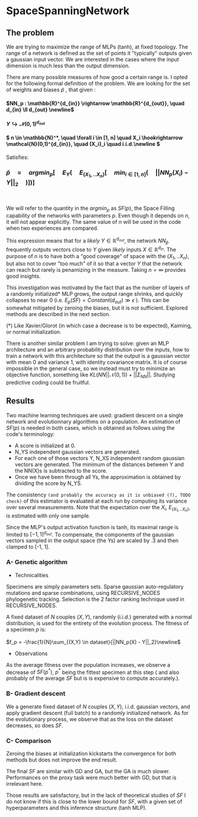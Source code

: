 # SpaceSpanningNetwork

## The problem
We are trying to maximize the range of MLPs (tanh), at fixed topology. The range of a network is defined as the set of points it "typically" outputs given a gaussian input vector. We are interested in the cases where the input dimension is much less than the output dimension.

There are many possible measures of how good a certain range is. I opted for the following formal definition of the problem. We are looking for the set of weights and biases $\tilde{p}$ , that given :

#### $NN_p :  \mathbb{R}^{d_{in}} \rightarrow  \mathbb{R}^{d_{out}}, \quad  d_{in} \ll d_{out} \newline$<br> 
#### $Y \hookrightarrow \mathcal{N}(0,1)^{d_{out}} \quad$<br>
 
#### $` n \in \mathbb{N}^*, \quad \forall i \in [1, n] \quad X_i \hookrightarrow \mathcal{N}(0,1)^{d_{in}}, \quad (X_i)_i \quad i.i.d.\newline `$<br>
Satisfies:<br>
### $` \tilde{p} \quad  =  \quad argmin_p[ \quad E_{Y}( \quad E_{(X_1,..X_n)}[ \quad min_{i\in[1,n]}( \quad ||NN_p(X_i) - Y||_2 \quad )])]`$

<br>

We will refer to the quantity in the $argmin_p$ as $SF(p)$, the Space Filling capability of the networks with parameters $p$. Even though it depends on $n$, it will not appear explicitly. The same value of $n$ will be used in the code when two experiences are compared.

This expression means that for a *likely* $Y \in  \mathbb{R}^{d_{out}}$, the network $NN_{\tilde{p}}$  frequently outputs vectors close to $Y$ given *likely* inputs $X \in  \mathbb{R}^{d_{in}}$. The purpose of $n$ is to have both a "good coverage" of space with the $(X_1,..X_n)$, but also not to cover "too much" of it so that a vector $Y$ that the network can reach but rarely is penamizing in the measure. Taking $n = \infty$ provides good insights.  

This investigation was motivated by the fact that as the number of layers of a randomly initialized* MLP grows, the output range shrinks, and quickly collapses to near 0 (i.e. $E_p(SF) = Constant(d_{out}) \gg \epsilon$ ). This can be somewhat mitigated by zeroing the biases, but it is not sufficient. Explored methods are described in the next section.

(*) Like Xavier/Glorot (in which case a decrease is to be expected), Kaiming, or normal initialization.

There is another similar problem I am trying to solve: given an MLP architecture and an arbitrary probability distribution over the inputs, how to train a network with this architecture so that the output is a gaussian vector with mean 0 and variance 1, with identity covariance matrix. It is of course impossible in the general case, so we instead must try to minimize an objective function, something like  $KL(NN||\mathcal{N}(0,1)) + ||\Sigma_{NN}||$. Studying predictive coding could be fruitful.

## Results

Two machine learning techniques are used: gradient descent on a single network and evolutionnary algorithms on a population. An estimation of $SF(p)$ is needed in both cases, which is obtained as follows using the code's terminology:

- A score is initialized at 0.
- N_YS independent gaussian vectors are generated.
- For each one of those vectors Y, N_XS independent random gaussian vectors are generated. The minimum of the distances between Y and the NN(X)s is subtracted to the score.
- Once we have been through all Ys, the approximation is obtained by dividing the score by N_YS.

The consistency `(and probably the accuracy as it is unbiased (?), TODO check)` of this estimator is evaluated at each run by computing its variance over several measurements. Note that the expectation over the $X_i$, $E_{(X_1,..X_n)}$, is estimated with only one sample.

Since the MLP's output activation function is tanh, its maximal range is limited to $[-1, 1]^{d_{out}}$. To compensate, the components of the gaussian vectors sampled in the output space (the Ys) are scaled by .3 and then clamped to [-1, 1].

### A- Genetic algorithm

* Technicalities

Specimens are simply parameters sets. Sparse gaussian auto-regulatory mutations and sparse combinations, using RECURSIVE_NODES phylogenetic tracking. Selection is the 2 factor ranking technique used in RECURSIVE_NODES. 

A fixed dataset of $N$ couples $(X,Y)$, randomly (i.i.d.) generated with a normal distribution, is used for the entirety of the evolution process. The fitness of a specimen $p$ is:\
<br>
$f_p = -\frac{1}{N}\sum_{(X,Y) \in dataset}{||NN_p(X) - Y||_2}\newline$
<br>
* Observations

As the average fitness over the population increases, we observe a decrease of $SF(p^*)$, $p^*$ being the fittest specimen at this step ( and also probably of the average $SF$ but is is expensive to compute accurately.).


### B- Gradient descent

We a generate fixed dataset of $N$ couples $(X,Y)$, i.i.d. gaussian vectors, and apply gradient descent (full batch) to a randomly initialized network. 
As for the evolutionary process, we observe that as the loss on the dataset decreases, so does $SF$. 


### C- Comparison
 
Zeroing the biases at initialization kickstarts the convergence for both methods but does not improve the end result.

The final $SF$ are similar with GD and GA, but the GA is much slower. Performances on the proxy task were much better with GD, but that is irrelevant here.

Those results are satisfactory, but in the lack of theoretical studies of $SF$ I do not know if this is close to the lower bound for $SF$, with a given set of hyperparameters and this inference structure (tanh MLP).
